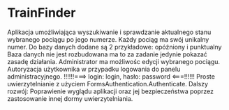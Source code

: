 # TrainFinder
Aplikacja umożliwiająca wyszukiwanie i sprawdzanie aktualnego stanu wybranego pociągu po jego numerze. 
Każdy pociąg ma swój unikalny numer.
Do bazy danych dodane są 2 przykładowe: opóźniony i punktualny
Baza danych nie jest rozbudowana ma to za zadanie jedynie pokazać zasadę działania.
Administrator ma możliwośc edycji wybranego pociągu.
Autoryzacja użytkownika w przypadku logowania do panelu administracyjnego.  !!!!!!===>  login: login, hasło: password  <===!!!!!!
Proste uwierzytelnianie z użyciem FormsAuthentication.Authenticate. 
Dalszy rozwój: Poprawienie wyglądu aplikacji oraz jej bezpieczeństwa poprzez zastosowanie innej dormy uwierzytelniania.
